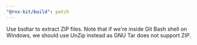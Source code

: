 ```yaml
---
"@rnx-kit/build": patch
---
```


Use bsdtar to extract ZIP files. Note that if we're inside Git Bash shell on Windows, we should use UnZip instead as GNU Tar does not support ZIP.
